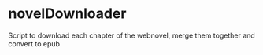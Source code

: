 # novelDownloader
Script to download each chapter of the webnovel, merge them together and convert to epub
